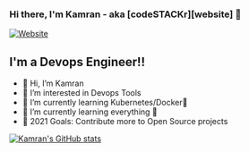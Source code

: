 
### Hi there, I'm Kamran - aka [codeSTACKr][website] 👋

[![Website](https://img.shields.io/website?label=codeSTACKr.com&style=for-the-badge&url=https%3A%2F%2Fcodestackr.com)](https://iemkamran.tech)

## I'm a Devops Engineer!!

- 👋 Hi, I’m Kamran
- 👀 I’m interested in Devops Tools
- 🌱 I’m currently learning Kubernetes/Docker🤣
- 🌱 I’m currently learning everything 🤣
- 🥅 2021 Goals: Contribute more to Open Source projects


[![Kamran's GitHub stats](https://github-readme-stats.vercel.app/api?username=iemkamran)](https://github.com/iemkamran/github-readme-stats)

